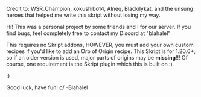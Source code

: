 Credit to: WSR_Champion, kokushibo14, Alneq, Blackilykat, and the unsung heroes that helped me write this skript without losing my way.

Hi! This was a personal project by some friends and
I for our server.
If you find bugs, feel completely free to contact my Discord at "blahalel"

This requires no Skript addons, HOWEVER, you must add your own custom recipes if you'd like to add an Orb of Origin recipe.
This Skript is for 1.20.6+, so if an older version is used, major parts of origins may be **missing**!!!
Of course, one requirement is the Skript plugin which this is built on :)

:)

Good luck, have fun! o/
-Blahalel
